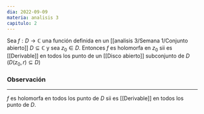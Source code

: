 ```yaml
---
dia: 2022-09-09
materia: analisis 3
capitulo: 2
---
```

Sea $f : D \to \mathbb{C}$ una función definida en un [[analisis 3/Semana 1/Conjunto abierto]] $D \subseteq \mathbb{C}$ y sea $z_0 \in D$. Entonces $f$ es holomorfa en $z_0$ sii es [[Derivable]] en todos los punto de un [[Disco abierto]] subconjunto de $D$ ($D(z_0, r) \subseteq D$)

### Observación
---
$f$ es holomorfa en todos los punto de $D$ sii es [[Derivable]] en todos los punto de $D$.